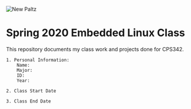 ![New Paltz](https://www.newpaltz.edu/media/identity/logos/newpaltzlogo.jpg)

# Spring 2020 Embedded Linux Class
 
 This repository documents my class work and projects done for CPS342.
 
    1. Personal Information:
        Name:
        Major:
        ID:
        Year:
    
    2. Class Start Date
    
    3. Class End Date
